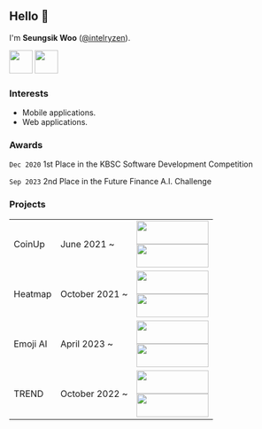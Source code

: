 ## Hello 👋

I'm **Seungsik Woo** ([@intelryzen](https://github.com/intelryzen)).

<a href="https://seungsik.page.link/go"><img src="https://github.com/intelryzen/intelryzen/assets/66426612/8158af3b-d15b-4f41-be44-961bae6eb22a" width="42" height="42"></a>
<a href="mailto:softabledev@gmail.com"><img src="https://github-production-user-asset-6210df.s3.amazonaws.com/66426612/313644789-eb946c39-d752-43ad-86df-6e760ea9a39e.svg?X-Amz-Algorithm=AWS4-HMAC-SHA256&X-Amz-Credential=AKIAVCODYLSA53PQK4ZA%2F20240318%2Fus-east-1%2Fs3%2Faws4_request&X-Amz-Date=20240318T104758Z&X-Amz-Expires=300&X-Amz-Signature=dad6617094f48aaac59d2a0bb115877f20aad8e8557186ffedd562501aad6cfd&X-Amz-SignedHeaders=host&actor_id=66426612&key_id=0&repo_id=773528126" width="42" height="42"></a>

### Interests

- Mobile applications.
- Web applications.
  
### **Awards**

`Dec 2020` 1st Place in the KBSC Software Development Competition

`Sep 2023` 2nd Place in the Future Finance A.I. Challenge

### Projects

<table>
  <tr>
    <td>CoinUp</td>
    <td>
      June 2021 ~
    </td>
    <td>
      <a href="https://play.google.com/store/apps/details?id=com.softable.bitalk&hl=en&gl=US"><img src="https://github.com/intelryzen/intelryzen/assets/66426612/4c0eec84-6b11-4435-ac58-1a98cd9a91c2" width="130" height="42"></a>
      <br>
      <a href="https://apps.apple.com/us/app/%EC%BD%94%EC%9D%B8%EC%97%85-%EC%B2%AD%EC%82%B0%EB%A7%B5-%EA%B3%B5%EC%A7%80%EC%95%8C%EB%A6%BC-%EA%B9%80%ED%94%84/id1564882343"><img src="https://github.com/intelryzen/intelryzen/assets/66426612/6a4d958c-1eb1-4343-9bb1-1475991e0a91" width="130" height="42"></a>
    </td>
  </tr>
  <tr>
    <td>Heatmap</td>
    <td>
      October 2021 ~
    </td>
    <td>
      <a href="https://play.google.com/store/apps/details?id=com.softable.treemap&hl=en&gl=US"><img src="https://github.com/intelryzen/intelryzen/assets/66426612/4c0eec84-6b11-4435-ac58-1a98cd9a91c2" width="130" height="42"></a>
      <br>
      <a href="https://apps.apple.com/us/app/%ED%9E%88%ED%8A%B8%EB%A7%B5-%EC%A0%84%EC%84%B8%EA%B3%84-%EC%9E%90%EC%82%B0%EC%9D%84-%EB%88%88%EC%9C%BC%EB%A1%9C-%ED%99%95%EC%9D%B8%ED%95%98%EC%84%B8%EC%9A%94/id1608853761"><img src="https://github.com/intelryzen/intelryzen/assets/66426612/6a4d958c-1eb1-4343-9bb1-1475991e0a91" width="130" height="42"></a>
    </td>
  </tr>
  <tr>
    <td>Emoji AI</td>
    <td>
      April 2023 ~
    </td>
    <td>
      <a href="https://play.google.com/store/apps/details?id=com.softable.emoji&hl=en-US"><img src="https://github.com/intelryzen/intelryzen/assets/66426612/4c0eec84-6b11-4435-ac58-1a98cd9a91c2" width="130" height="42"></a>
      <br>
      <a href="https://apps.apple.com/us/app/emoji-ai-chat-away-worries/id6465081943"><img src="https://github.com/intelryzen/intelryzen/assets/66426612/6a4d958c-1eb1-4343-9bb1-1475991e0a91" width="130" height="42"></a>
    </td>
  </tr>
  <tr>
    <td>TREND</td>
    <td>
      October 2022 ~
    </td>
    <td>
      <a href="https://play.google.com/store/apps/details?id=com.softable.trend&hl=en-US"><img src="https://github.com/intelryzen/intelryzen/assets/66426612/4c0eec84-6b11-4435-ac58-1a98cd9a91c2" width="130" height="42"></a>
      <br>
      <a href="https://apps.apple.com/us/app/trend-realtime-trends/id1664121230"><img src="https://github.com/intelryzen/intelryzen/assets/66426612/6a4d958c-1eb1-4343-9bb1-1475991e0a91" width="130" height="42"></a>
    </td>
  </tr>
</table>

<!--
**intelryzen/intelryzen** is a ✨ _special_ ✨ repository because its `README.md` (this file) appears on your GitHub profile.

Here are some ideas to get you started:

- 🔭 I’m currently working on ...
- 🌱 I’m currently learning ...
- 👯 I’m looking to collaborate on ...
- 🤔 I’m looking for help with ...
- 💬 Ask me about ...
- 📫 How to reach me: ...
- 😄 Pronouns: ...
- ⚡ Fun fact: ...
-->
